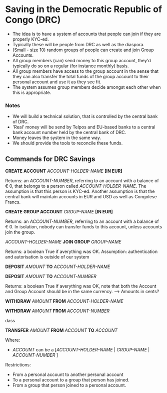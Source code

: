 # Saving in the Democratic Republic of Congo (DRC)

- The idea is to have a system of accounts that people can join if they are properly KYC-ed.
- Typically these will be people from DRC as well as the diaspora.
- (Small - size 10) random groups of people can create and join Group Accounts.
- All group members (can) send money to this group account, they'd typically do so on a regular (for instance monthly) basis.
- All group members have access to the group account in the sense that they can also transfer the total funds of the group account to their personal account and use it as they see fit.
- The system assumes group members decide amongst each other when this is appropriate.  

### Notes
- We will build a technical solution, that is controlled by the central bank of DRC.
- 'Real' money will be send by Telpos and EU-based banks to a central bank account number held by the central bank of DRC.  
- Money leaves the system in the same way.  
- We should provide the tools to reconcile these funds.


## Commands for DRC Savings

**CREATE ACCOUNT** _ACCOUNT-HOLDER-NAME_ **[IN EUR]**

Returns: an _ACCOUNT-NUMBER_, referring to an account with a balance of € 0, that belongs to a person called _ACCOUNT-HOLDER-NAME_. The assumption is that this person is KYC-ed.
Another assumption is that the central bank will maintain accounts in EUR and USD as well as Congolese Francs.

**CREATE GROUP ACCOUNT** _GROUP-NAME_ **[IN EUR]**

Returns: an _ACCOUNT-NUMBER_, referring to an account with a balance of € 0. In isolation, nobody can transfer funds to this account, unless accounts join the group.

_ACCOUNT-HOLDER-NAME_ **JOIN GROUP** _GROUP-NAME_

Returns: a boolean True if averything was OK.
Assumption: authentication and autorisation is outside of our system

**DEPOSIT** _AMOUNT_ **TO** _ACCOUNT-HOLDER-NAME_ 

**DEPOSIT** _AMOUNT_ **TO** _ACCOUNT-NUMBER_ 

Returns: a boolean True if averything was OK, note that both the Account and Group Account should be in the same currency.
--> Amounts in cents?

**WITHDRAW** _AMOUNT_ **FROM** _ACCOUNT-HOLDER-NAME_

**WITHDRAW** _AMOUNT_ **FROM** _ACCOUNT-NUMBER_


dass

**TRANSFER** _AMOUNT_ **FROM** _ACCOUNT_ **TO** _ACCOUNT_  

Where:
- _ACCOUNT_ can be a [_ACCOUNT-HOLDER-NAME_ | _GROUP-NAME_ | _ACCOUNT-NUMBER_ ]

Restrictions:
- From a personal account to another personal account
- To a personal account to a group that person has joined.
- From a group that person joined to a personal account.







